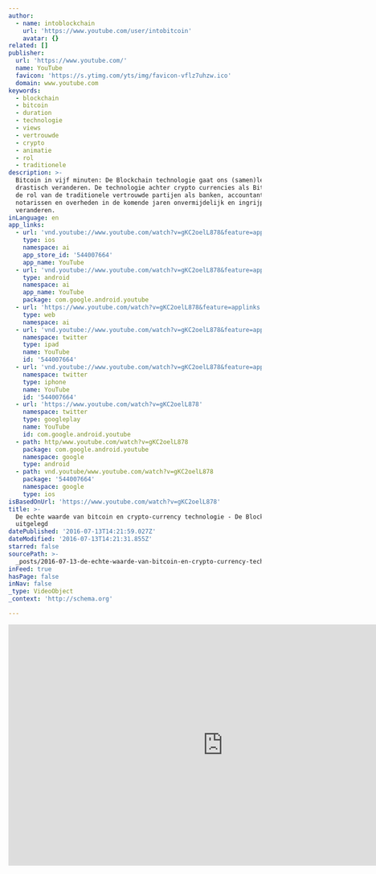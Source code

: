```yaml
---
author:
  - name: intoblockchain
    url: 'https://www.youtube.com/user/intobitcoin'
    avatar: {}
related: []
publisher:
  url: 'https://www.youtube.com/'
  name: YouTube
  favicon: 'https://s.ytimg.com/yts/img/favicon-vflz7uhzw.ico'
  domain: www.youtube.com
keywords:
  - blockchain
  - bitcoin
  - duration
  - technologie
  - views
  - vertrouwde
  - crypto
  - animatie
  - rol
  - traditionele
description: >-
  Bitcoin in vijf minuten: De Blockchain technologie gaat ons (samen)leven
  drastisch veranderen. De technologie achter crypto currencies als Bitcoin gaat
  de rol van de traditionele vertrouwde partijen als banken, accountants,
  notarissen en overheden in de komende jaren onvermijdelijk en ingrijpend
  veranderen.
inLanguage: en
app_links:
  - url: 'vnd.youtube://www.youtube.com/watch?v=gKC2oelL878&feature=applinks'
    type: ios
    namespace: ai
    app_store_id: '544007664'
    app_name: YouTube
  - url: 'vnd.youtube://www.youtube.com/watch?v=gKC2oelL878&feature=applinks'
    type: android
    namespace: ai
    app_name: YouTube
    package: com.google.android.youtube
  - url: 'https://www.youtube.com/watch?v=gKC2oelL878&feature=applinks'
    type: web
    namespace: ai
  - url: 'vnd.youtube://www.youtube.com/watch?v=gKC2oelL878&feature=applinks'
    namespace: twitter
    type: ipad
    name: YouTube
    id: '544007664'
  - url: 'vnd.youtube://www.youtube.com/watch?v=gKC2oelL878&feature=applinks'
    namespace: twitter
    type: iphone
    name: YouTube
    id: '544007664'
  - url: 'https://www.youtube.com/watch?v=gKC2oelL878'
    namespace: twitter
    type: googleplay
    name: YouTube
    id: com.google.android.youtube
  - path: http/www.youtube.com/watch?v=gKC2oelL878
    package: com.google.android.youtube
    namespace: google
    type: android
  - path: vnd.youtube/www.youtube.com/watch?v=gKC2oelL878
    package: '544007664'
    namespace: google
    type: ios
isBasedOnUrl: 'https://www.youtube.com/watch?v=gKC2oelL878'
title: >-
  De echte waarde van bitcoin en crypto-currency technologie - De Blockchain
  uitgelegd
datePublished: '2016-07-13T14:21:59.027Z'
dateModified: '2016-07-13T14:21:31.855Z'
starred: false
sourcePath: >-
  _posts/2016-07-13-de-echte-waarde-van-bitcoin-en-crypto-currency-technologie-.md
inFeed: true
hasPage: false
inNav: false
_type: VideoObject
_context: 'http://schema.org'

---
```

<iframe src="https://cdn.embedly.com/widgets/media.html?src=https%3A%2F%2Fwww.youtube.com%2Fembed%2FgKC2oelL878%3Ffeature%3Doembed&amp;url=http%3A%2F%2Fwww.youtube.com%2Fwatch%3Fv%3DgKC2oelL878&amp;image=https%3A%2F%2Fi.ytimg.com%2Fvi%2FgKC2oelL878%2Fhqdefault.jpg&amp;key=b7d04c9b404c499eba89ee7072e1c4f7&amp;type=text%2Fhtml&amp;schema=youtube" width="854" height="480" scrolling="no" frameborder="0" allowfullscreen="" style=""></iframe>